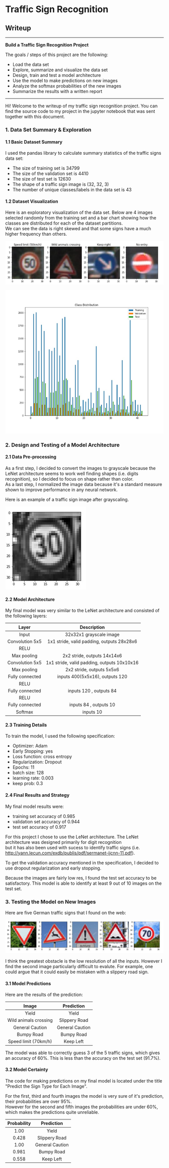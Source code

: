 # **Traffic Sign Recognition** 

## Writeup


---

**Build a Traffic Sign Recognition Project**

The goals / steps of this project are the following:
* Load the data set 
* Explore, summarize and visualize the data set
* Design, train and test a model architecture
* Use the model to make predictions on new images
* Analyze the softmax probabilities of the new images
* Summarize the results with a written report


[//]: # (Image References)

[image1]: ./random_signs.JPG "Visualization"
[image2]: ./hist.JPG "Visualization-2"
[image3]: ./grayscale.JPG "Grayscale"
[image4]: ./signs_net.JPG "Traffic Signs"


---


Hi! Welcome to the writeup of my traffic sign recognition project. You can find the source code to my project in the jupyter notebook that was sent together with this document. 

### 1. Data Set Summary & Exploration

#### 1.1 Basic Dataset Summary

I used the pandas library to calculate summary statistics of the traffic
signs data set:

* The size of training set is 34799
* The size of the validation set is 4410
* The size of test set is 12630
* The shape of a traffic sign image is (32, 32, 3)
* The number of unique classes/labels in the data set is 43

#### 1.2 Dataset Visualization

Here is an exploratory visualization of the data set. Below are 4 images selected randomly from the training set and a bar chart showing how the classes are distributed for each of the dataset partitions.  
We can see the data is right skewed and that some signs have a much higher frequency than others.

![alt text][image1]

![alt text][image2]

### 2. Design and Testing of a Model Architecture

#### 2.1 Data Pre-processing

As a first step, I decided to convert the images to grayscale because the LeNet architecture seems to work well finding shapes
(i.e. digits recognition), so I decided to focus on shape rather than color.  
As a last step, I normalized the image data because it's a standard measure shown to improve performance in any neural network.

Here is an example of a traffic sign image after grayscaling.

![alt text][image3]



#### 2.2 Model Architecture

My final model was very similar to the LeNet architecture and consisted of the following layers:

| Layer         		|     Description	        					| 
|:---------------------:|:---------------------------------------------:| 
| Input         		| 32x32x1 grayscale image   					| 
| Convolution 5x5     	| 1x1 stride, valid padding, outputs 28x28x6 	|
| RELU					|												|
| Max pooling	      	| 2x2 stride,  outputs 14x14x6  				|
| Convolution 5x5	    | 1x1 stride, valid padding, outputs 10x10x16	|
| Max pooling	 	    | 2x2 stride,  outputs 5x5x6    				|
| Fully connected		| inputs 400(5x5x16),  outputs 120 				|
| RELU					|												|
| Fully connected		| inputs 120 ,  outputs 84      				|
| RELU					|												|
| Fully connected		| inputs 84 ,  outputs 10       				|
| Softmax				| inputs 10    									|

  
  

#### 2.3 Training Details

To train the model, I used the following specification:
* Optimizer: Adam 
* Early Stopping: yes
* Loss function: cross entropy
* Regularization: Dropout
* Epochs: 11
* batch size: 128
* learning rate: 0.003
* keep prob: 0.3


#### 2.4 Final Results and Strategy

My final model results were:
* training set accuracy of 0.985
* validation set accuracy of 0.944
* test set accuracy of 0.917

For this project I chose to use the LeNet architecture. The LeNet architecture was designed primarily for digit recognition  
but it has also been used with sucess to identify traffic signs (i.e. http://yann.lecun.com/exdb/publis/pdf/sermanet-ijcnn-11.pdf).  
  
To get the validation accuracy mentioned in the specification, I decided to use dropout regularization and early stopping.  

Because the images are fairly low res, I found the test set accuracy to be satisfactory. This model is able to identify at least 9 out of 10 images on the test set.  
  
  
   
### 3. Testing the Model on New Images


Here are five German traffic signs that I found on the web:

![alt text][image4]

I think the greatest obstacle is the low resolution of all the inputs. However I find the second image particularly difficult to evalute. For example, one could argue that it could easily be mistaken with a slippery road sign.


#### 3.1 Model Predictions

Here are the results of the prediction:

| Image			        |     Prediction	        					| 
|:---------------------:|:---------------------------------------------:| 
| Yield       		    | Yield      									| 
| Wild animals crossing | Slippery Road                                 |
| General Caution	    | General Caution       						|
| Bumpy Road 	        | Bumpy Road   					 				|
| Speed limit (70km/h)  | Keep Left              						|  
  
  
  The model was able to correctly guess 3 of the 5 traffic signs, which gives an accuracy of 60%. This is less than the accuracy on the test set (91.7%).    



  


#### 3.2 Model Certainty

The code for making predictions on my final model is located under the title "Predict the Sign Type for Each Image".

For the first, third and fourth images the model is very sure of it's prediction, their probabilities are over 95%.  
However for the second and fifth images the probabilities are under 60%, which makes the predictions quite unreliable.

| Probability         	|     Prediction	        					| 
|:---------------------:|:---------------------------------------------:| 
| 1.00         			| Yield      									| 
| 0.428    				| Slippery Road 								|
| 1.00					| General Caution								|
| 0.981	      			| Bumpy Road					 				|
| 0.558				    | Keep Left          							|




